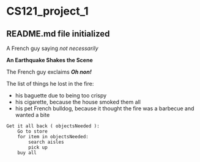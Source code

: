 # CS121_project_1

## README.md file initialized

A French guy saying *not necessarily*

**An Earthquake Shakes the Scene**

The French guy exclaims ***Oh non!***

The list of things he lost in the fire: 

- his baguette due to being too crispy
- his cigarette, because the house smoked them all
- his pet French bulldog, because it thought the fire was a barbecue and wanted a bite

``` 
Get it all back ( objectsNeeded ):
    Go to store
    for item in objectsNeeded:
        search aisles 
        pick up
    buy all
```
